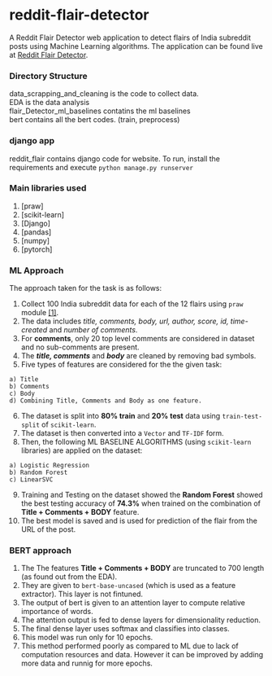 # reddit-flair-detector

A Reddit Flair Detector web application to detect flairs of India subreddit posts using Machine Learning algorithms. The application can be found live at [Reddit Flair Detector](https://redditherokup.herokuapp.com/). <br>

### Directory Structure
data_scrapping_and_cleaning is the code to collect data.<br>
EDA is the data analysis <br>
flair_Detector_ml_baselines contatins the ml baselines <br>
bert contains all the bert codes. (train, preprocess) <br>

### django app
reddit_flair contains django code for website. To run, install the requirements and execute `python manage.py runserver`

### Main libraries used
  1. [praw]
  2. [scikit-learn]
  3. [Django]
  4. [pandas]
  5. [numpy]
  6. [pytorch]
  
### ML Approach

The approach taken for the task is as follows:

  1. Collect 100 India subreddit data for each of the 12 flairs using `praw` module [[1]](http://www.storybench.org/how-to-scrape-reddit-with-python/).
  2. The data includes *title, comments, body, url, author, score, id, time-created* and *number of comments*.
  3. For **comments**, only 20 top level comments are considered in dataset and no sub-comments are present.
  4. The ***title, comments*** and ***body*** are cleaned by removing bad symbols.
  5. Five types of features are considered for the the given task:
    
    a) Title
    b) Comments
    c) Body
    d) Combining Title, Comments and Body as one feature.
  6. The dataset is split into **80% train** and **20% test** data using `train-test-split` of `scikit-learn`.
  7. The dataset is then converted into a `Vector` and `TF-IDF` form.
  8. Then, the following ML BASELINE ALGORITHMS (using `scikit-learn` libraries) are applied on the dataset:
    
    a) Logistic Regression
    b) Random Forest
    c) LinearSVC
   9. Training and Testing on the dataset showed the **Random Forest** showed the best testing accuracy of **74.3%** when trained on the combination of **Title + Comments + BODY** feature.
   10. The best model is saved and is used for prediction of the flair from the URL of the post.
    
### BERT approach
1. The The features **Title + Comments + BODY** are truncated to 700 length (as found out from the EDA).
2. They are given to `bert-base-uncased` (which is used as a feature extractor). This layer is not fintuned.
3. The output of bert is given to an attention layer to compute relative importance of words.
4. The attention output is fed to dense layers for dimensionality reduction.
5. The final dense layer uses softmax and classifies into classes.
6. This model was run only for 10 epochs.
7. This method performed poorly as compared to ML due to lack of computation resources and data. However it can be improved by adding more data and runnig for more epochs. 
